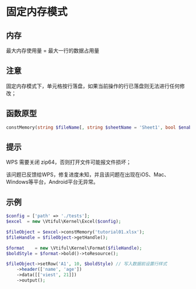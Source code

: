 # 固定内存模式

## **内存**

最大内存使用量 = 最大一行的数据占用量

## **注意**

固定内存模式下，单元格按行落盘，如果当前操作的行已落盘则无法进行任何修改；

## **函数原型**

```php
constMemory(string $fileName[, string $sheetName = 'Sheet1', bool $enableZip64 = true]);
```

## 提示

WPS 需要关闭 zip64，否则打开文件可能报文件损坏；

该问题已反馈给WPS，修复进度未知，并且该问题在出现在iOS、Mac、Windows等平台，Android平台无异常。

## 示例

```php
$config = ['path' => './tests'];
$excel  = new \Vtiful\Kernel\Excel($config);

$fileObject = $excel->constMemory('tutorial01.xlsx');
$fileHandle = $fileObject->getHandle();

$format    = new \Vtiful\Kernel\Format($fileHandle);
$boldStyle = $format->bold()->toResource();

$fileObject->setRow('A1', 10, $boldStyle) // 写入数据前设置行样式
    ->header(['name', 'age'])
    ->data([['viest', 21]])
    ->output();
```

